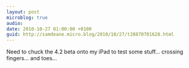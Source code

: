 ```yaml
---
layout: post
microblog: true
audio: 
date: 2010-10-27 01:00:00 +0100
guid: http://samdeane.micro.blog/2010/10/27/t28870701628.html
---
```

Need to chuck the 4.2 beta onto my iPad to test some stuff... crossing fingers... and toes...
